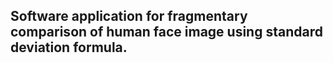 ## Software application for fragmentary comparison of human face image using standard deviation formula.
